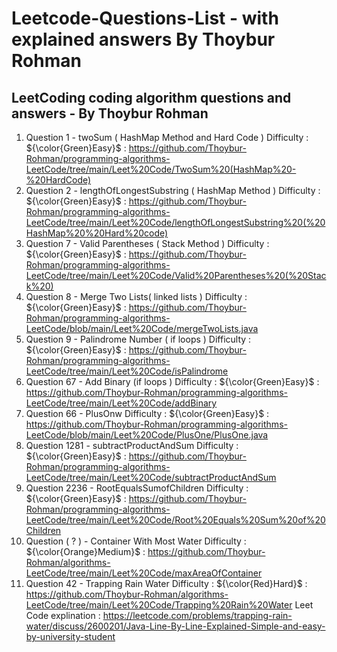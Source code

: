 # Leetcode-Questions-List - with explained answers By Thoybur Rohman
## LeetCoding coding algorithm questions and answers - By Thoybur Rohman


1) Question 1 - twoSum ( HashMap Method and Hard Code  ) Difficulty : ${\color{Green}Easy}$ : https://github.com/Thoybur-Rohman/programming-algorithms-LeetCode/tree/main/Leet%20Code/TwoSum%20(HashMap%20-%20HardCode)
2) Question 2 - lengthOfLongestSubstring ( HashMap Method ) Difficulty : ${\color{Green}Easy}$ : https://github.com/Thoybur-Rohman/programming-algorithms-LeetCode/tree/main/Leet%20Code/lengthOfLongestSubstring%20(%20HashMap%20%20Hard%20code)
3) Question 7 - Valid Parentheses ( Stack Method ) Difficulty : ${\color{Green}Easy}$ : https://github.com/Thoybur-Rohman/programming-algorithms-LeetCode/tree/main/Leet%20Code/Valid%20Parentheses%20(%20Stack%20)
4) Question 8 - Merge Two Lists( linked lists ) Difficulty : ${\color{Green}Easy}$ :  https://github.com/Thoybur-Rohman/programming-algorithms-LeetCode/blob/main/Leet%20Code/mergeTwoLists.java
5) Question 9 - Palindrome Number ( if loops ) Difficulty : ${\color{Green}Easy}$ : https://github.com/Thoybur-Rohman/programming-algorithms-LeetCode/tree/main/Leet%20Code/isPalindrome
6) Question 67 - Add Binary (if loops ) Difficulty : ${\color{Green}Easy}$  : https://github.com/Thoybur-Rohman/programming-algorithms-LeetCode/tree/main/Leet%20Code/addBinary
7) Question 66 - PlusOnw Difficulty : ${\color{Green}Easy}$ : https://github.com/Thoybur-Rohman/programming-algorithms-LeetCode/blob/main/Leet%20Code/PlusOne/PlusOne.java
8) Question 1281 - subtractProductAndSum Difficulty : ${\color{Green}Easy}$ : https://github.com/Thoybur-Rohman/programming-algorithms-LeetCode/tree/main/Leet%20Code/subtractProductAndSum 
9) Question 2236 - RootEqualsSumofChildren Difficulty : ${\color{Green}Easy}$ : https://github.com/Thoybur-Rohman/programming-algorithms-LeetCode/tree/main/Leet%20Code/Root%20Equals%20Sum%20of%20Children
10) Question ( ? ) - Container With Most Water Difficulty	: ${\color{Orange}Medium}$ : https://github.com/Thoybur-Rohman/algorithms-LeetCode/tree/main/Leet%20Code/maxAreaOfContainer
11) Question 42 - Trapping Rain Water Difficulty	: ${\color{Red}Hard}$ : https://github.com/Thoybur-Rohman/algorithms-LeetCode/tree/main/Leet%20Code/Trapping%20Rain%20Water
Leet Code explination : https://leetcode.com/problems/trapping-rain-water/discuss/2600201/Java-Line-By-Line-Explained-Simple-and-easy-by-university-student 
